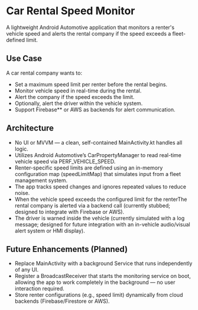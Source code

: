 # Car Rental Speed Monitor

A lightweight Android Automotive application that monitors a renter's vehicle speed and alerts the
rental company if the speed exceeds a fleet-defined limit. 

## Use Case

A car rental company wants to:

- Set a maximum speed limit per renter before the rental begins.
- Monitor vehicle speed in real-time during the rental.
- Alert the company if the speed exceeds the limit.
- Optionally, alert the driver within the vehicle system.
- Support Firebase** or AWS as backends for alert communication.

##  Architecture

- No UI or MVVM — a clean, self-contained MainActivity.kt handles all logic.
- Utilizes Android Automotive’s CarPropertyManager to read real-time vehicle speed via PERF_VEHICLE_SPEED.
- Renter-specific speed limits are defined using an in-memory configuration map (speedLimitMap) that simulates input from a fleet management system.
- The app tracks speed changes and ignores repeated values to reduce noise.
- When the vehicle speed exceeds the configured limit for the renterThe rental company is alerted via a backend call (currently stubbed; designed to integrate with Firebase or AWS).
- The driver is warned inside the vehicle (currently simulated with a log message; designed for future integration with an in-vehicle audio/visual alert system or HMI display).

## Future Enhancements (Planned)
- Replace MainActivity with a background Service that runs independently of any UI.
- Register a BroadcastReceiver that starts the monitoring service on boot, allowing the app to work completely in the background — no user interaction required.
- Store renter configurations (e.g., speed limit) dynamically from cloud backends (Firebase/Firestore or AWS).



